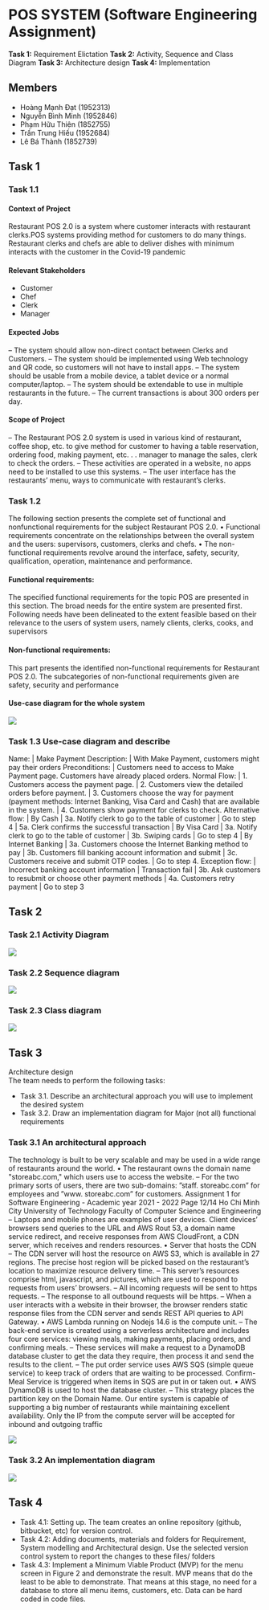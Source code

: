 # POS SYSTEM (Software Engineering Assignment)
**Task 1:** Requirement Elictation 
**Task 2:** Activity, Sequence and Class Diagram 
**Task 3:** Architecture design 
**Task 4:** Implementation

## Members
- Hoàng Mạnh Đạt (1952313)
- Nguyễn Bình Minh (1952846)
- Phạm Hữu Thiên (1852755)
- Trần Trung Hiếu (1952684)
- Lê Bá Thành (1852739)

## Task 1
### Task 1.1
#### Context of Project
Restaurant POS 2.0 is a system where customer interacts with restaurant clerks.POS systems providing method for customers to do many things. Restaurant clerks and
chefs are able to deliver dishes with minimum interacts with the customer in the Covid-19 pandemic

#### Relevant Stakeholders
- Customer
- Chef
- Clerk
- Manager

#### Expected Jobs
– The system should allow non-direct contact between Clerks and Customers.
– The system should be implemented using Web technology and QR code, so customers will not have to install apps.
– The system should be usable from a mobile device, a tablet device or a normal computer/laptop.
– The system should be extendable to use in multiple restaurants in the future.
– The current transactions is about 300 orders per day.

#### Scope of Project
– The Restaurant POS 2.0 system is used in various kind of restaurant, coffee shop, etc. to give method for customer to having a table reservation, ordering food, making payment, etc. . . manager to manage the sales, clerk to check the orders.
– These activities are operated in a website, no apps need to be installed to use this systems.
– The user interface has the restaurants’ menu, ways to communicate with restaurant’s clerks.

### Task 1.2
The following section presents the complete set of functional and nonfunctional requirements for the subject Restaurant POS 2.0.
• Functional requirements concentrate on the relationships between the overall system and the users: supervisors, customers, clerks and chefs.
• The non-functional requirements revolve around the interface, safety, security, qualification, operation, maintenance and performance.

#### Functional requirements:
The specified functional requirements for the topic POS are presented in this section. The
broad needs for the entire system are presented first. Following needs have been delineated
to the extent feasible based on their relevance to the users of system users, namely clients,
clerks, cooks, and supervisors

#### Non-functional requirements:
This part presents the identified non-functional requirements for Restaurant POS 2.0. The
subcategories of non-functional requirements given are safety, security and performance

#### Use-case diagram for the whole system

![](https://i.imgur.com/Lmcp1yR.png)


### Task 1.3  Use-case diagram and describe
Name:               |   Make Payment
Description:        |   With Make Payment, customers might pay their orders
Preconditions:      |   Customers need to access to Make Payment page. Customers have already placed orders.
Normal Flow:        |   1. Customers access the payment page.
                    |   2. Customers view the detailed orders before payment.
                    |   3. Customers choose the way for payment (payment methods: Internet Banking, Visa Card and Cash) that are available in the system.
                    |   4. Customers show payment for clerks to check.
Alternative flow:   |   By Cash
                    |    3a. Notify clerk to go to the table of customer
                    |    Go to step 4
                    |    5a. Clerk confirms the successful transaction
                    |    By Visa Card
                    |    3a. Notify clerk to go to the table of customer
                    |    3b. Swiping cards
                    |    Go to step 4
                    |    By Internet Banking
                    |    3a. Customers choose the Internet Banking method to pay
                    |    3b. Customers fill banking account information and submit
                    |    3c. Customers receive and submit OTP codes.
                    |    Go to step 4.
Exception flow:     |    Incorrect banking account information
                    |    Transaction fail
                    |    3b. Ask customers to resubmit or choose other payment methods
                    |    4a. Customers retry payment
                    |    Go to step 3


## Task 2
### Task 2.1 Activity Diagram

![](https://i.imgur.com/tYAA2F9.png)

### Task 2.2 Sequence diagram

![](https://i.imgur.com/8lwAGJX.png)



### Task 2.3 Class diagram

![](https://i.imgur.com/PEcTBOT.png)


## Task 3
Architecture design  
The team needs to perform the following tasks:

- Task 3.1. Describe an architectural approach you will use to implement the desired system
- Task 3.2. Draw an implementation diagram for Major (not all) functional requirements

### Task 3.1 An architectural approach

The technology is built to be very scalable and may be used in a wide range of restaurants around the world.
• The restaurant owns the domain name "storeabc.com," which users use to access the website.
– For the two primary sorts of users, there are two sub-domains: ”staff. storeabc.com” for employees and ”www. storeabc.com” for customers.
Assignment 1 for Software Engineering - Academic year 2021 - 2022 Page 12/14 Ho Chi Minh City University of Technology Faculty of Computer Science and Engineering
– Laptops and mobile phones are examples of user devices. Client devices’ browsers send queries to the URL and AWS Rout 53, a domain name service redirect, and
receive responses from AWS CloudFront, a CDN server, which receives and renders resources.
• Server that hosts the CDN
– The CDN server will host the resource on AWS S3, which is available in 27 regions. The precise host region will be picked based on the restaurant’s location to maximize resource delivery time.
– This server’s resources comprise html, javascript, and pictures, which are used to respond to requests from users’ browsers.
– All incoming requests will be sent to https requests.
– The response to all outbound requests will be https.
– When a user interacts with a website in their browser, the browser renders static
response files from the CDN server and sends REST API queries to API Gateway.
• AWS Lambda running on Nodejs 14.6 is the compute unit.
– The back-end service is created using a serverless architecture and includes four core services: viewing meals, making payments, placing orders, and confirming meals.
– These services will make a request to a DynamoDB database cluster to get the data they require, then process it and send the results to the client.
– The put order service uses AWS SQS (simple queue service) to keep track of orders that are waiting to be processed. Confirm-Meal Service is triggered when items in
SQS are put in or taken out.
• AWS DynamoDB is used to host the database cluster.
– This strategy places the partition key on the Domain Name. Our entire system is capable of supporting a big number of restaurants while maintaining excellent availability.
Only the IP from the compute server will be accepted for inbound and outgoing traffic

![](https://i.imgur.com/3cSmaqv.png)


### Task 3.2 An implementation diagram
![](https://i.imgur.com/9oX3Nfv.png)

## Task 4

- Task 4.1: Setting up. The team creates an online repository (github, bitbucket, etc) for version control.
- Task 4.2: Adding documents, materials and folders for Requirement, System modelling and Architectural design. Use the selected version control system to report the changes to these files/ folders
- Task 4.3: Implement a Minimum Viable Product (MVP) for the menu screen in Figure 2 and demonstrate the result. MVP means that do the least to be able to demonstrate. That means at this stage, no need for a database to store all menu items, customers, etc. Data can be hard coded in code files.

